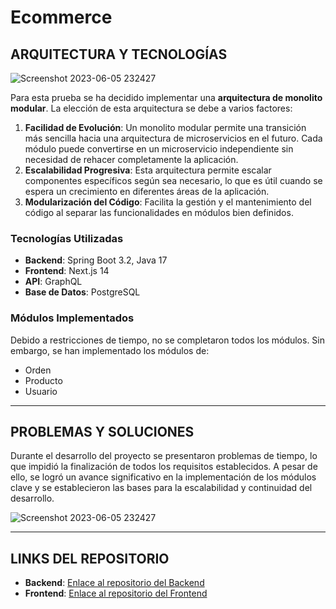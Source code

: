 # Ecommerce

## ARQUITECTURA Y TECNOLOGÍAS

![Screenshot 2023-06-05 232427](https://github.com/user-attachments/assets/0ea9178a-2010-4f37-8920-f20973093bc7)

Para esta prueba se ha decidido implementar una **arquitectura de monolito modular**. La elección de esta arquitectura se debe a varios factores:

1. **Facilidad de Evolución**: Un monolito modular permite una transición más sencilla hacia una arquitectura de microservicios en el futuro. Cada módulo puede convertirse en un microservicio independiente sin necesidad de rehacer completamente la aplicación.
2. **Escalabilidad Progresiva**: Esta arquitectura permite escalar componentes específicos según sea necesario, lo que es útil cuando se espera un crecimiento en diferentes áreas de la aplicación.
3. **Modularización del Código**: Facilita la gestión y el mantenimiento del código al separar las funcionalidades en módulos bien definidos.

### Tecnologías Utilizadas
- **Backend**: Spring Boot 3.2, Java 17
- **Frontend**: Next.js 14
- **API**: GraphQL
- **Base de Datos**: PostgreSQL

### Módulos Implementados
Debido a restricciones de tiempo, no se completaron todos los módulos. Sin embargo, se han implementado los módulos de:
- Orden
- Producto
- Usuario

---
## PROBLEMAS Y SOLUCIONES


Durante el desarrollo del proyecto se presentaron problemas de tiempo, lo que impidió la finalización de todos los requisitos establecidos. A pesar de ello, se logró un avance significativo en la implementación de los módulos clave y se establecieron las bases para la escalabilidad y continuidad del desarrollo.

![Screenshot 2023-06-05 232427](https://github.com/user-attachments/assets/c681f6ad-66a2-4f3f-ae33-57cb279e5f77)

---

## LINKS DEL REPOSITORIO
- **Backend**: [Enlace al repositorio del Backend](https://github.com/sahernandezz/ecommerce-back-end)
- **Frontend**: [Enlace al repositorio del Frontend](https://github.com/sahernandezz/ecommerce-frond-end)
